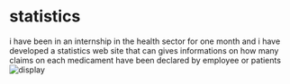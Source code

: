 # statistics
i have been in an internship in the health sector for one month  and i have developed a statistics web site that can gives informations on how many claims on each medicament have been declared by employee or patients
![display](https://user-images.githubusercontent.com/88664534/198721309-944003e0-8d8a-4f22-802d-979825967f03.jpg)
